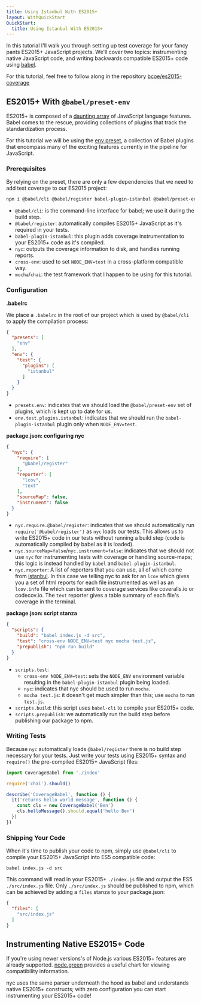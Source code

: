 ```yaml
---
title: Using Istanbul With ES2015+
layout: WithQuickStart
QuickStart:
  title: Using Istanbul With ES2015+
---
```


In this tutorial I'll walk you through setting up test coverage
for your fancy pants ES2015+ JavaScript projects. We'll cover two topics:
instrumenting native JavaScript code, and writing backwards
compatible ES2015+ code using <a href="https://github.com/babel/babel" target="_blank">babel</a>.

For this tutorial, feel free to follow along in the repository <a href="https://github.com/bcoe/es2015-coverage" target="_blank">bcoe/es2015-coverage</a>

## ES2015+ With `@babel/preset-env`

ES2015+ is composed of a <a href="https://babeljs.io/docs/plugins/" target="_blank">daunting array</a> of JavaScript language features. Babel comes to the rescue, providing collections of plugins that
track the standardization process.

For this tutorial we will be using the <a href="http://babeljs.io/docs/plugins/preset-env/" target="_blank">env preset</a>, a collection of Babel plugins that
encompass many of the exciting features currently in the pipeline for JavaScript.

### Prerequisites

By relying on the preset, there are only a few dependencies that we need to add
test coverage to our ES2015 project:

```bash
npm i @babel/cli @babel/register babel-plugin-istanbul @babel/preset-env cross-env mocha chai nyc --save-dev
```

* `@babel/cli`: is the command-line interface for babel; we use it during the build step.
* `@babel/register`: automatically compiles ES2015+ JavaScript as it's required in your
   tests.
* `babel-plugin-istanbul`: this plugin adds coverage instrumentation to your ES2015+ code
   as it's compiled.
* `nyc`: outputs the coverage information to disk, and handles running reports.
* `cross-env`: used to set `NODE_ENV=test` in a cross-platform compatible way.
* `mocha`/`chai`: the test framework that I happen to be using for this tutorial.

### Configuration

**.babelrc**

We place a `.babelrc` in the root of our project which is used by `@babel/cli`
to apply the compilation process:

```json
{
  "presets": [
    "env"
  ],
  "env": {
    "test": {
      "plugins": [
        "istanbul"
      ]
    }
  }
}
```

* `presets.env`: indicates that we should load the `@babel/preset-env` set of plugins, which is kept up to date for us.
* `env.test.plugins.istanbul`: indicates that we should run the `babel-plugin-istanbul`
plugin only when `NODE_ENV=test`.

**package.json: configuring nyc**

```json
{
  "nyc": {
    "require": [
      "@babel/register"
    ],
    "reporter": [
      "lcov",
      "text"
    ],
    "sourceMap": false,
    "instrument": false
  }
}
```

* `nyc.require.@babel/register`: indicates that we should automatically run
  `require('@babel/register')` as `nyc` loads our tests. This allows us to
   write ES2015+ code in our tests without running a build step (code is automatically
   compiled by babel as it is loaded).
* `nyc.sourceMap=false`/`nyc.instrument=false`: indicates that we should not use
  `nyc` for instrumenting tests with coverage or handling source-maps; this
  logic is instead handled by `babel` and `babel-plugin-istanbul`.
* `nyc.reporter`: A list of reporters that you can use, all of which come from
  [istanbul](https://github.com/istanbuljs/istanbuljs/tree/master/packages/istanbul-reports/lib). In this case we telling nyc to ask for an `lcov` which gives you
  a set of html reports for each file instrumented as well as an `lcov.info` file which can
  be sent to coverage services like coveralls.io or codecov.io. The `text` reporter gives
  a table summary of each file's coverage in the terminal.

**package.json: script stanza**

```json
{
  "scripts": {
    "build": "babel index.js -d src",
    "test": "cross-env NODE_ENV=test nyc mocha test.js",
    "prepublish": "npm run build"
  }
}
```

* `scripts.test`:
  * `cross-env NODE_ENV=test`: sets the `NODE_ENV` environment variable resulting in the `babel-plugin-istanbul` plugin being loaded.
  * `nyc`: indicates that nyc should be used to run `mocha`.
  * `mocha test.js`: it doesn't get much simpler than this; use `mocha` to run
    `test.js`.
* `scripts.build`: this script uses `babel-cli` to compile your ES2015+ code.
* `scripts.prepublish`: we automatically run the build step before publishing our
  package to npm.

### Writing Tests

Because `nyc` automatically loads `@babel/register` there is no
build step necessary for your tests. Just write your tests using
ES2015+ syntax and `require()` the pre-compiled ES2015+ JavaScript files:

```js
import CoverageBabel from './index'

require('chai').should()

describe('CoverageBabel', function () {
  it('returns hello world message', function () {
    const cls = new CoverageBabel('Ben')
    cls.helloMessage().should.equal('hello Ben')
  })
})
```

### Shipping Your Code

When it's time to publish your code to npm, simply use `@babel/cli` to compile
your ES2015+ JavaScript into ES5 compatible code:

`babel index.js -d src`

This command will read in your ES2015+ `./index.js` file and output the ES5
`./src/index.js` file. Only `./src/index.js` should be published to npm, which
can be achieved by adding a `files` stanza to your package.json:

```json
{
  "files": [
    "src/index.js"
  ]
}
```

## Instrumenting Native ES2015+ Code

If you're using newer versions's of Node.js various ES2015+ features are already
supported. <a href="http://node.green/" target="_blank">node.green</a> provides
a useful chart for viewing compatibility information.

nyc uses the same parser underneath the hood as babel and understands native
ES2015+ constructs; with zero configuration you can start instrumenting your ES2015+ code!

